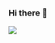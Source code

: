 ### Hi there 👋


<a href="https://github.com/scsven">
  <img src="https://github-readme-stats.vercel.app/api?username=ThreadDao&show_icons=true&theme=dracula" />
</a>

<!--
**scsven/scsven** is a ✨ _special_ ✨ repository because its `README.md` (this file) appears on your GitHub profile.

Here are some ideas to get you started:

- 🔭 I’m currently working on ...
- 🌱 I’m currently learning ...
- 👯 I’m looking to collaborate on ...
- 🤔 I’m looking for help with ...
- 💬 Ask me about ...
- 📫 How to reach me: ...
- 😄 Pronouns: ...
- ⚡ Fun fact: ...
-->
